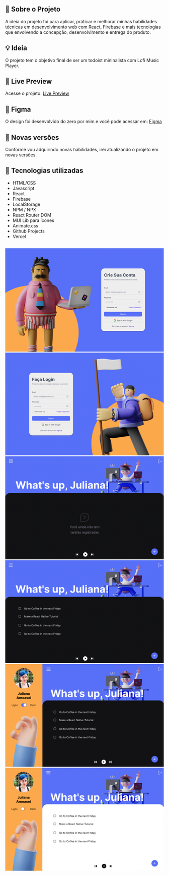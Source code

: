 ## 🚀 Sobre o Projeto
A ideia do projeto foi para aplicar, práticar e melhorar minhas habilidades técnicas em desenvolvimento web com React, Firebase e mais tecnologias que envolvendo a concepção, desenvolvimento e entrega do produto.

## 💡 Ideia
O projeto tem o objetivo final de ser um todoist mininalista com Lofi Music Player.

## 🚀 Live Preview
Acesse o projeto: [Live Preview](https://doing-dev.vercel.app)

## 🚀 Figma
O design foi desenvolvido do zero por mim e você pode acessar em: [Figma](https://www.figma.com/file/tID5banMXZwmzG4rwFNW6Z/todo.dev?node-id=0%3A1)

## 🚀 Novas versões
Conforme vou adquirindo novas habilidades, irei atualizando o projeto em novas versões. 

## 🚀 Tecnologias utilizadas
- HTML/CSS
- Javascript
- React
- Firebase
- LocalStorage
- NPM / NPX
- React Router DOM
- MUI Lib para ícones
- Animate.css
- Github Projects
- Vercel
##
<img src="./public/screenshots/image1.png" alt="App Screenshot 1">
<img src="./public/screenshots/image2.png" alt="App Screenshot 1">
<img src="./public/screenshots/image3.png" alt="App Screenshot 1">
<img src="./public/screenshots/image4.png" alt="App Screenshot 1">
<img src="./public/screenshots/image5.png" alt="App Screenshot 1">
<img src="./public/screenshots/image6.png" alt="App Screenshot 1">